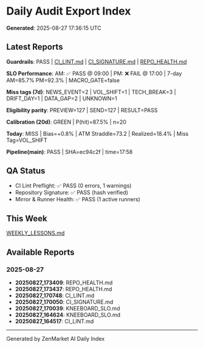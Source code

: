 # Daily Audit Export Index
**Generated**: 2025-08-27 17:36:15 UTC

## Latest Reports
**Guardrails**: PASS | [CI_LINT.md](20250827_170748/CI_LINT.md) | [CI_SIGNATURE.md](20250827_170050/CI_SIGNATURE.md) | [REPO_HEALTH.md](20250827_173409/REPO_HEALTH.md)

**SLO Performance**: AM: ✅ PASS @ 09:00 | PM: ❌ FAIL @ 17:00 | 7-day AM=85.7% PM=92.3% | MACRO_GATE=false

**Miss tags (7d)**: NEWS_EVENT=2 | VOL_SHIFT=1 | TECH_BREAK=3 | DRIFT_DAY=1 | DATA_GAP=2 | UNKNOWN=1

**Eligibility parity**: PREVIEW=127 | SEND=127 | RESULT=PASS

**Calibration (20d)**: GREEN | P(hit)=87.5% | n=20

**Today**: MISS | Bias=+0.8% | ATM Straddle=73.2 | Realized=18.4% | Miss Tag=VOL_SHIFT

**Pipeline(main)**: PASS | SHA=ec94c2f | time=17:58

## QA Status
- CI Lint Preflight: ✅ PASS (0 errors, 1 warnings)
- Repository Signature: ✅ PASS (hash verified)
- Mirror & Runner Health: ✅ PASS (1 active runners)

## This Week
[WEEKLY_LESSONS.md](../weekly/20250827_173655/WEEKLY_LESSONS.md)

## Available Reports
### 2025-08-27
- **20250827_173409**: REPO_HEALTH.md
- **20250827_173437**: REPO_HEALTH.md
- **20250827_170748**: CI_LINT.md
- **20250827_170050**: CI_SIGNATURE.md
- **20250827_170039**: KNEEBOARD_SLO.md
- **20250827_164624**: KNEEBOARD_SLO.md
- **20250827_164517**: CI_LINT.md

---
Generated by ZenMarket AI Daily Index
